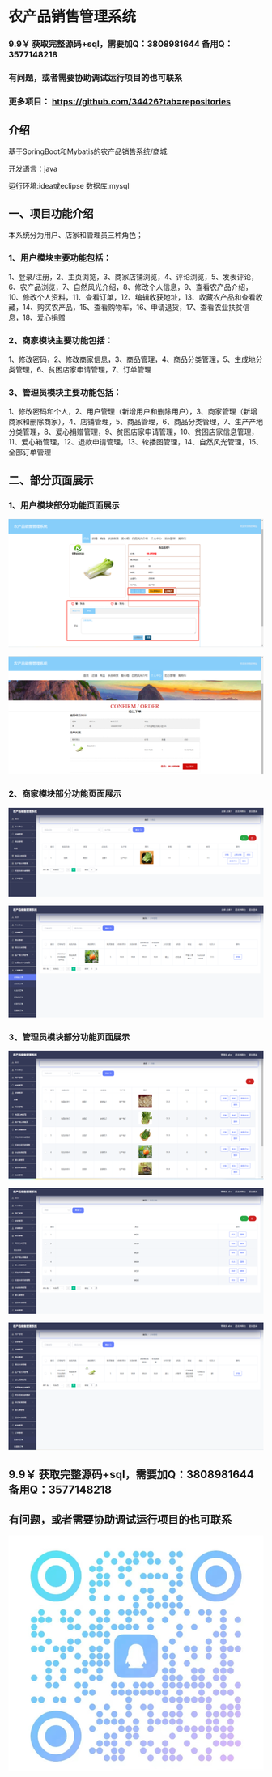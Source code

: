 # 农产品销售管理系统

### 9.9￥ 获取完整源码+sql，需要加Q：3808981644 备用Q：3577148218
### 有问题，或者需要协助调试运行项目的也可联系
### 更多项目： https://github.com/34426?tab=repositories

## 介绍

基于SpringBoot和Mybatis的农产品销售系统/商城

开发语言：java

运行环境:idea或eclipse 数据库:mysql

## 一、项目功能介绍
本系统分为用户、店家和管理员三种角色；

### 1、用户模块主要功能包括：

1、登录/注册，2、主页浏览，3、商家店铺浏览，4、评论浏览，5、发表评论，6、农产品浏览，7、自然风光介绍，8、修改个人信息，9、查看农产品介绍，10、修改个人资料，11、查看订单，12、编辑收获地址，13、收藏农产品和查看收藏，14、购买农产品，15、查看购物车，16、申请退货，17、查看农业扶贫信息，18、爱心捐赠

### 2、商家模块主要功能包括：

1、修改密码，2、修改商家信息，3、商品管理，4、商品分类管理，5、生成地分类管理，6、贫困店家申请管理，7、订单管理

### 3、管理员模块主要功能包括：
1、修改密码和个人，2、用户管理（新增用户和删除用户），3、商家管理（新增商家和删除商家），4、店铺管理，5、商品管理，6、商品分类管理，7、生产产地分类管理，8、爱心捐赠管理，9、贫困店家申请管理，10、贫困店家信息管理，11、爱心箱管理，12、退款申请管理，13、轮播图管理，14、自然风光管理，15、全部订单管理

## 二、部分页面展示

### 1、用户模块部分功能页面展示

![img_2.png](imgs/img_2.png)

![img_3.png](imgs/img_3.png)


### 2、商家模块部分功能页面展示

![img_4.png](imgs/img_4.png)

![img_5.png](imgs/img_5.png)

### 3、管理员模块部分功能页面展示

![img_6.png](imgs/img_6.png)

![img_7.png](imgs/img_7.png)

![img_8.png](imgs/img_8.png)

## 9.9￥ 获取完整源码+sql，需要加Q：3808981644 备用Q：3577148218
## 有问题，或者需要协助调试运行项目的也可联系

![img.png](imgs/img.png)



